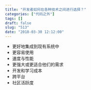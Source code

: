 ```yaml
---
title: "开发者如何在各种技术之间进行选择？"
categories: ["代码之外"]
tags: []
draft: false
slug: "513"
date: "2018-03-30 12:12:00"
---
```


- 更好地集成到现有系统中
- 更容易使用
- 速度与性能
- 更强大或更适合他们的需求
- 开发和学习成本
- 跨平台
- 社区活跃度
